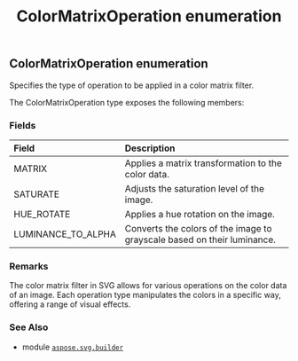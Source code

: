 ﻿---
title: ColorMatrixOperation enumeration
second_title: Aspose.SVG for Python via .NET API References
description: 
type: docs
weight: 1310
url: /python-net/aspose.svg.builder/colormatrixoperation/
is_root: false
---

## ColorMatrixOperation enumeration

Specifies the type of operation to be applied in a color matrix filter.



The ColorMatrixOperation type exposes the following members:

### Fields
| Field | Description |
| :- | :- |
| MATRIX | Applies a matrix transformation to the color data. |
| SATURATE | Adjusts the saturation level of the image. |
| HUE_ROTATE | Applies a hue rotation on the image. |
| LUMINANCE_TO_ALPHA | Converts the colors of the image to grayscale based on their luminance. |



### Remarks 


The color matrix filter in SVG allows for various operations on the color data of an image. Each operation type manipulates the colors in a specific way, offering a range of visual effects.

### See Also
* module [`aspose.svg.builder`](..)
